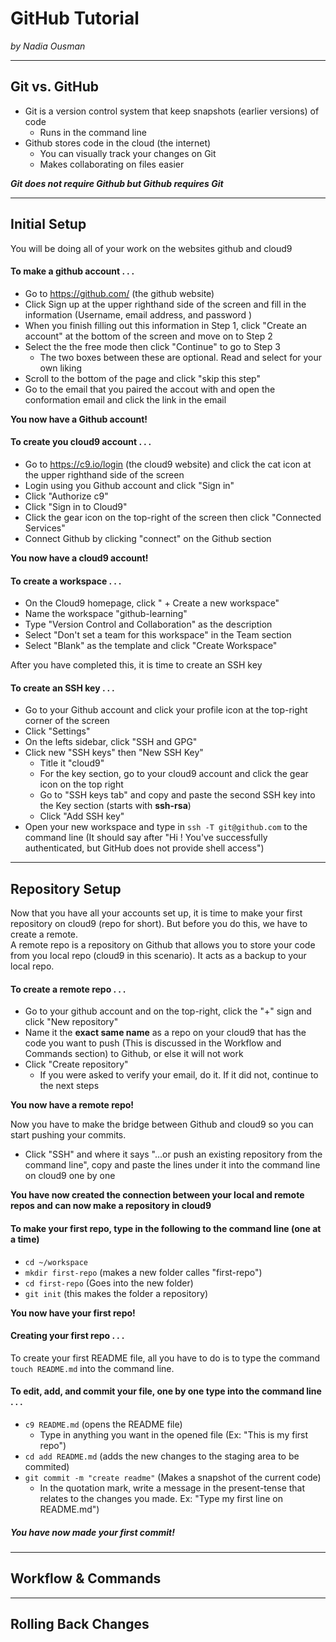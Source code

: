 # GitHub Tutorial

_by Nadia Ousman_

---
## Git vs. GitHub
* Git is a version control system that keep snapshots (earlier versions) of code 
  * Runs in the command line
* Github stores code in the cloud (the internet) 
  * You can visually track your changes on Git
  * Makes collaborating on files easier

**_Git does not require Github but Github requires Git_**

---
## Initial Setup
You will be doing all of your work on the websites github and cloud9
#### To make a github account . . .
* Go to https://github.com/ (the github website)
* Click Sign up at the upper righthand side of the screen and fill in the information (Username, email address, and password )
* When you finish filling out this information in Step 1, click "Create an account" at the bottom of the screen and move on to Step 2
* Select the the free mode then click "Continue" to go to Step 3
  * The two boxes between these are optional. Read and select for your own liking
* Scroll to the bottom of the page and click "skip this step" 
 * Go to the email that you paired the accout with and open the conformation email and click the link in the email
 
**You now have a Github account!**

#### To create you cloud9 account . . .  
* Go to https://c9.io/login (the cloud9 website) and click the cat icon at the upper righthand side of the screen
* Login using you Github account and click "Sign in"
* Click "Authorize c9"
* Click "Sign in to Cloud9"
* Click the gear icon on the top-right of the screen then click "Connected Services"
* Connect Github by clicking "connect" on the Github section

**You now have a cloud9 account!**

#### To create a workspace . . .
* On the Cloud9 homepage, click " + Create a new workspace"
* Name the workspace "github-learning"
* Type "Version Control and Collaboration" as the description
* Select "Don't set a team for this workspace" in the Team section
* Select "Blank" as the template and click "Create Workspace"

After you have completed this, it is time to create an SSH key 

#### To create an SSH key . . .
* Go to your Github account and click your profile icon at the top-right corner of the screen
* Click "Settings"
* On the lefts sidebar, click "SSH and GPG"
* Click new "SSH keys" then "New SSH Key"
  * Title it "cloud9"
  * For the key section, go to your cloud9 account and click the gear icon on the top right
  * Go to "SSH keys tab" and copy and paste the second SSH key into the Key section (starts with **ssh-rsa**)
  * Click "Add SSH key"
* Open your new workspace and type in `ssh -T git@github.com` to the command line (It should say after "Hi <your username>! You've successfully authenticated, but GitHub does not provide shell access")

---
## Repository Setup
Now that you have all your accounts set up, it is time to make your first repository on cloud9 (repo for short). But before you do this, we have to create a remote.  
A remote repo is a repository on Github that allows you to store your code from you local repo (cloud9 in this scenario). It acts as a backup to your local repo.

#### To create a remote repo . . .
* Go to your github account and on the top-right, click the "+" sign and click "New repository"
* Name it the **exact same name** as a repo on your cloud9 that has the code you want to push (This is discussed in the Workflow and Commands section) to Github, or else it will not work
* Click "Create repository"
  * If you were asked to verify your email, do it. If it did not, continue to the next steps

**You now have a remote repo!**

Now you have to make the bridge between Github and cloud9 so you can start pushing your commits.
* Click "SSH" and where it says "…or push an existing repository from the command line", copy and paste the lines under it into the command line on cloud9 one by one


**You have now created the connection between your local and remote repos and can now make a repository in cloud9**

#### To make your first repo, type in the following to the command line (one at a time)
* `cd ~/workspace`
* `mkdir first-repo` (makes a new folder calles "first-repo")
* `cd first-repo` (Goes into the new folder)
* `git init` (this makes the folder a repository)

**You now have your first repo!**

#### Creating your first repo . . .
To create your first README file, all you have to do is to type the command  `touch README.md` into the command line. 
#### To edit, add, and commit your file, one by one type into the command line . . .
* `c9 README.md` (opens the README file)
  * Type in anything you want in the opened file (Ex: "This is my first repo")
* `cd add README.md` (adds the new changes to the staging area to be commited)
* `git commit -m "create readme"` (Makes a snapshot of the current code)
  * In the quotation mark, write a message in the present-tense that relates to the changes you made. Ex: "Type my first line on README.md")
##### You have now made your first commit! 

---
## Workflow & Commands



---
## Rolling Back Changes







